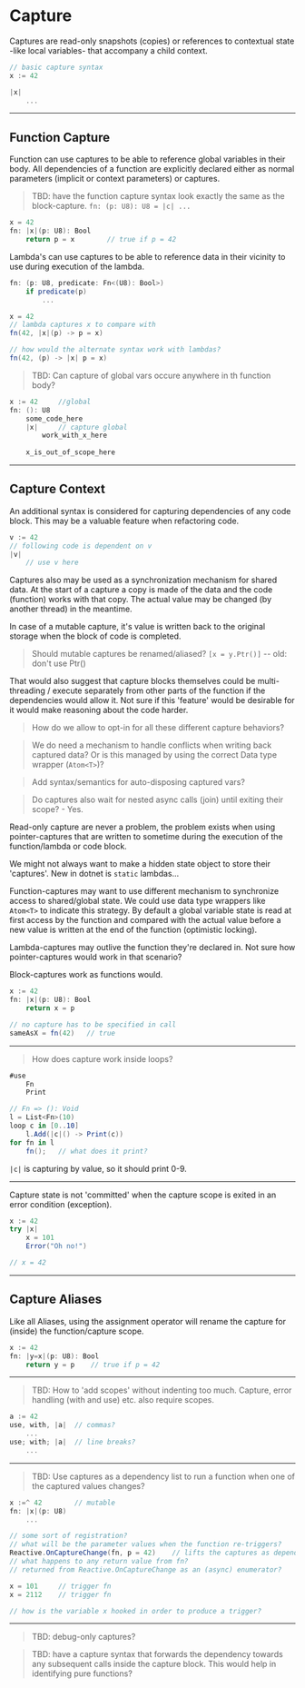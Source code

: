 # Capture

Captures are read-only snapshots (copies) or references to contextual state -like local variables- that accompany a child context.

```csharp
// basic capture syntax
x := 42

|x|
    ...
```

---

## Function Capture

Function can use captures to be able to reference global variables in their body. All dependencies of a function are explicitly declared either as normal parameters (implicit or context parameters) or captures.

> TBD: have the function capture syntax look exactly the same as the block-capture. `fn: (p: U8): U8 = |c| ...`

```csharp
x = 42
fn: |x|(p: U8): Bool
    return p = x        // true if p = 42
```

Lambda's can use captures to be able to reference data in their vicinity to use during execution of the lambda.

```csharp
fn: (p: U8, predicate: Fn<(U8): Bool>)
    if predicate(p)
        ...

x = 42
// lambda captures x to compare with
fn(42, |x|(p) -> p = x)

// how would the alternate syntax work with lambdas?
fn(42, (p) -> |x| p = x)
```

> TBD: Can capture of global vars occure anywhere in th function body?

```csharp
x := 42     //global
fn: (): U8
    some_code_here
    |x|     // capture global
        work_with_x_here
    
    x_is_out_of_scope_here
```

---

## Capture Context

An additional syntax is considered for capturing dependencies of any code block. This may be a valuable feature when refactoring code.

```csharp
v := 42
// following code is dependent on v
|v|
    // use v here
```

Captures also may be used as a synchronization mechanism for shared data. At the start of a capture a copy is made of the data and the code (function) works with that copy. The actual value may be changed (by another thread) in the meantime.

In case of a mutable capture, it's value is written back to the original storage when the block of code is completed.

> Should mutable captures be renamed/aliased? `[x = y.Ptr()]`   -- old: don't use Ptr()

That would also suggest that capture blocks themselves could be multi-threading / execute separately from other parts of the function if the dependencies would allow it. Not sure if this 'feature' would be desirable for it would make reasoning about the code harder.

> How do we allow to opt-in for all these different capture behaviors?

> We do need a mechanism to handle conflicts when writing back captured data? Or is this managed by using the correct Data type wrapper (`Atom<T>`)?

> Add syntax/semantics for auto-disposing captured vars?

> Do captures also wait for nested async calls (join) until exiting their scope? - Yes.

Read-only capture are never a problem, the problem exists when using pointer-captures that are written to sometime during the execution of the function/lambda or code block.

We might not always want to make a hidden state object to store their 'captures'. New in dotnet is `static` lambdas...

Function-captures may want to use different mechanism to synchronize access to shared/global state. We could use data type wrappers like `Atom<T>` to indicate this strategy. By default a global variable state is read at first access by the function and compared with the actual value before a new value is written at the end of the function (optimistic locking).

Lambda-captures may outlive the function they're declared in. Not sure how pointer-captures would work in that scenario?

Block-captures work as functions would.

```csharp
x := 42
fn: |x|(p: U8): Bool
    return x = p

// no capture has to be specified in call
sameAsX = fn(42)   // true
```

---

> How does capture work inside loops?

```csharp
#use
    Fn
    Print

// Fn => (): Void
l = List<Fn>(10)
loop c in [0..10]
    l.Add(|c|() -> Print(c))
for fn in l
    fn();   // what does it print?
```

`|c|` is capturing by value, so it should print 0-9.

---

Capture state is not 'committed' when the capture scope is exited in an error condition (exception).

```csharp
x := 42
try |x|
    x = 101
    Error("Oh no!")

// x = 42
```

---

## Capture Aliases

Like all Aliases, using the assignment operator will rename the capture for (inside) the function/capture scope.

```csharp
x := 42
fn: |y=x|(p: U8): Bool
    return y = p    // true if p = 42
```

---

> TBD: How to 'add scopes' without indenting too much. Capture, error handling (with and use) etc. also require scopes.

```csharp
a := 42
use, with, |a|  // commas?
    ...
use; with; |a|  // line breaks?
    ...
```

---

> TBD: Use captures as a dependency list to run a function when one of the captured values changes?

```csharp
x :=^ 42        // mutable
fn: |x|(p: U8)
    ...

// some sort of registration?
// what will be the parameter values when the function re-triggers?
Reactive.OnCaptureChange(fn, p = 42)    // lifts the captures as dependencies
// what happens to any return value from fn?
// returned from Reactive.OnCaptureChange as an (async) enumerator?

x = 101     // trigger fn
x = 2112    // trigger fn

// how is the variable x hooked in order to produce a trigger?
```

---

> TBD: debug-only captures?

> TBD: have a capture syntax that forwards the dependency towards any subsequent calls inside the capture block. This would help in identifying pure functions?
